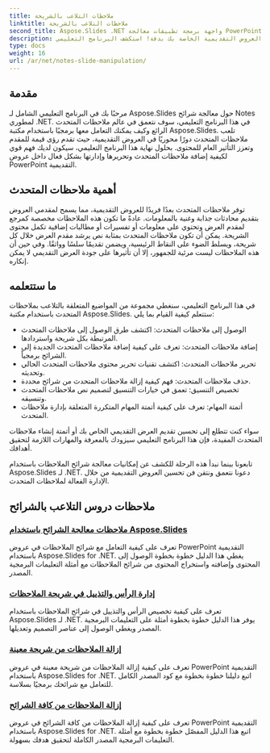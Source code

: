 ```yaml
---
title: ملاحظات التلاعب بالشريحة
linktitle: ملاحظات التلاعب بالشريحة
second_title: Aspose.Slides .NET واجهة برمجة تطبيقات معالجة PowerPoint
description: تعزيز العروض التقديمية الخاصة بك بدقة! استكشف البرنامج التعليمي Aspose.Slides حول معالجة شرائح الملاحظات في .NET. تعلم كيفية إضافة ملاحظات المتحدث وتحريرها وإدارتها برمجيًا.
type: docs
weight: 16
url: /ar/net/notes-slide-manipulation/
---
```

## مقدمة

مرحبًا بك في البرنامج التعليمي الشامل لـ Aspose.Slides حول معالجة شرائح Notes لمطوري .NET. في هذا البرنامج التعليمي، سوف نتعمق في عالم ملاحظات المتحدث الرائع وكيف يمكنك التعامل معها برمجيًا باستخدام مكتبة Aspose.Slides. تلعب ملاحظات المتحدث دورًا محوريًا في العروض التقديمية، حيث تقدم رؤى قيمة للمقدم وتعزز التأثير العام للمحتوى. بحلول نهاية هذا البرنامج التعليمي، سيكون لديك فهم قوي لكيفية إضافة ملاحظات المتحدث وتحريرها وإدارتها بشكل فعال داخل عروض PowerPoint التقديمية.

## أهمية ملاحظات المتحدث

توفر ملاحظات المتحدث بعدًا فريدًا للعروض التقديمية، مما يسمح لمقدمي العروض بتقديم محادثات جذابة وغنية بالمعلومات. عادةً ما تكون هذه الملاحظات مخصصة كمرجع لمقدم العرض وتحتوي على معلومات أو تفسيرات أو مطالبات إضافية تكمل محتوى الشريحة. يمكن أن تكون ملاحظات المتحدث بمثابة نص يرشد مقدم العرض خلال كل شريحة، ويسلط الضوء على النقاط الرئيسية، ويضمن تقديمًا سلسًا وواثقًا. وفي حين أن هذه الملاحظات ليست مرئية للجمهور، إلا أن تأثيرها على جودة العرض التقديمي لا يمكن إنكاره.

## ما ستتعلمه

في هذا البرنامج التعليمي، سنغطي مجموعة من المواضيع المتعلقة بالتلاعب بملاحظات المتحدث باستخدام مكتبة Aspose.Slides. ستتعلم كيفية القيام بما يلي:

- الوصول إلى ملاحظات المتحدث: اكتشف طرق الوصول إلى ملاحظات المتحدث المرتبطة بكل شريحة واستردادها.
- إضافة ملاحظات المتحدث: تعرف على كيفية إضافة ملاحظات المتحدث الجديدة إلى الشرائح برمجياً.
- تحرير ملاحظات المتحدث: اكتشف تقنيات تحرير محتوى ملاحظات المتحدث الحالي وتحديثه.
- حذف ملاحظات المتحدث: فهم كيفية إزالة ملاحظات المتحدث من شرائح محددة.
- تخصيص التنسيق: تعمق في خيارات التنسيق لتصميم نص ملاحظات المتحدث وتنسيقه.
- أتمتة المهام: تعرف على كيفية أتمتة المهام المتكررة المتعلقة بإدارة ملاحظات المتحدث.

سواء كنت تتطلع إلى تحسين تقديم العرض التقديمي الخاص بك أو أتمتة إنشاء ملاحظات المتحدث المفيدة، فإن هذا البرنامج التعليمي سيزودك بالمعرفة والمهارات اللازمة لتحقيق أهدافك.

تابعونا بينما نبدأ هذه الرحلة للكشف عن إمكانيات معالجة شرائح الملاحظات باستخدام Aspose.Slides لـ .NET. دعونا نتعمق ونتقن فن تحسين العروض التقديمية من خلال الإدارة الفعالة لملاحظات المتحدث.

## ملاحظات دروس التلاعب بالشرائح
### [ملاحظات معالجة الشرائح باستخدام Aspose.Slides](./notes-slide-manipulation/)
تعرف على كيفية التعامل مع شرائح الملاحظات في عروض PowerPoint التقديمية باستخدام Aspose.Slides for .NET. يغطي هذا الدليل خطوة بخطوة الوصول إلى المحتوى وإضافته واستخراج المحتوى من شرائح الملاحظات مع أمثلة التعليمات البرمجية المصدر.
### [إدارة الرأس والتذييل في شريحة الملاحظات](./header-and-footer-in-notes-slide/)
تعرف على كيفية تخصيص الرأس والتذييل في شرائح الملاحظات باستخدام Aspose.Slides لـ .NET. يوفر هذا الدليل خطوة بخطوة أمثلة على التعليمات البرمجية المصدر ويغطي الوصول إلى عناصر التصميم وتعديلها.
### [إزالة الملاحظات من شريحة معينة](./remove-notes-at-specific-slide/)
تعرف على كيفية إزالة الملاحظات من شريحة معينة في عروض PowerPoint التقديمية باستخدام Aspose.Slides for .NET. اتبع دليلنا خطوة بخطوة مع كود المصدر الكامل للتعامل مع شرائحك برمجيًا بسلاسة.
### [إزالة الملاحظات من كافة الشرائح](./remove-notes-from-all-slides/)
تعرف على كيفية إزالة الملاحظات من كافة الشرائح في عروض PowerPoint التقديمية باستخدام Aspose.Slides for .NET. اتبع هذا الدليل المفصّل خطوة بخطوة مع أمثلة التعليمات البرمجية المصدر الكاملة لتحقيق هدفك بسهولة.